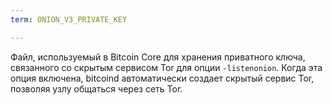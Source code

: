 ```yaml
---
term: ONION_V3_PRIVATE_KEY

---
```

Файл, используемый в Bitcoin Core для хранения приватного ключа, связанного со скрытым сервисом Tor для опции `-listenonion`. Когда эта опция включена, bitcoind автоматически создает скрытый сервис Tor, позволяя узлу общаться через сеть Tor.